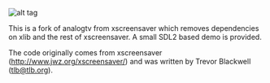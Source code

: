 ![alt tag](https://raw.github.com/sqaxomonophonen/analogtv/master/test.gif)

This is a fork of analogtv from xscreensaver which removes dependencies on xlib and the rest of xscreensaver. A small SDL2 based demo is provided.

The code originally comes from xscreensaver (http://www.jwz.org/xscreensaver/) and was written by Trevor Blackwell (tlb@tlb.org).

